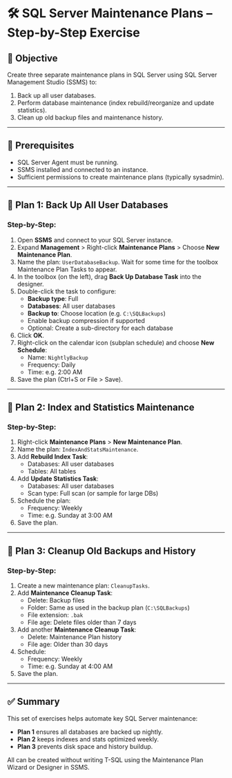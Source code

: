 
# 🛠️ SQL Server Maintenance Plans – Step-by-Step Exercise

## 🎯 Objective

Create three separate maintenance plans in SQL Server using SQL Server Management Studio (SSMS) to:

1. Back up all user databases.
2. Perform database maintenance (index rebuild/reorganize and update statistics).
3. Clean up old backup files and maintenance history.

---

## 🧩 Prerequisites

- SQL Server Agent must be running.
- SSMS installed and connected to an instance.
- Sufficient permissions to create maintenance plans (typically sysadmin).

---

## 🔹 Plan 1: Back Up All User Databases

### Step-by-Step:

1. Open **SSMS** and connect to your SQL Server instance.
2. Expand **Management** > Right-click **Maintenance Plans** > Choose **New Maintenance Plan**.
3. Name the plan: `UserDatabaseBackup`. Wait for some time for the toolbox Maintenance Plan Tasks to appear.
4. In the toolbox (on the left), drag **Back Up Database Task** into the designer.
5. Double-click the task to configure:
   - **Backup type**: Full
   - **Databases**: All user databases
   - **Backup to**: Choose location (e.g. `C:\SQLBackups`)
   - Enable backup compression if supported
   - Optional: Create a sub-directory for each database
6. Click **OK**.
7. Right-click on the calendar icon (subplan schedule) and choose **New Schedule**:
   - Name: `NightlyBackup`
   - Frequency: Daily
   - Time: e.g. 2:00 AM
8. Save the plan (Ctrl+S or File > Save).

---

## 🔹 Plan 2: Index and Statistics Maintenance

### Step-by-Step:

1. Right-click **Maintenance Plans** > **New Maintenance Plan**.
2. Name the plan: `IndexAndStatsMaintenance`.
3. Add **Rebuild Index Task**:
   - Databases: All user databases
   - Tables: All tables
4. Add **Update Statistics Task**:
   - Databases: All user databases
   - Scan type: Full scan (or sample for large DBs)
5. Schedule the plan:
   - Frequency: Weekly
   - Time: e.g. Sunday at 3:00 AM
6. Save the plan.

---

## 🔹 Plan 3: Cleanup Old Backups and History

### Step-by-Step:

1. Create a new maintenance plan: `CleanupTasks`.
2. Add **Maintenance Cleanup Task**:
   - Delete: Backup files
   - Folder: Same as used in the backup plan (`C:\SQLBackups`)
   - File extension: `.bak`
   - File age: Delete files older than 7 days
3. Add another **Maintenance Cleanup Task**:
   - Delete: Maintenance Plan history
   - File age: Older than 30 days
4. Schedule:
   - Frequency: Weekly
   - Time: e.g. Sunday at 4:00 AM
5. Save the plan.

---

## ✅ Summary

This set of exercises helps automate key SQL Server maintenance:

- **Plan 1** ensures all databases are backed up nightly.
- **Plan 2** keeps indexes and stats optimized weekly.
- **Plan 3** prevents disk space and history buildup.

All can be created without writing T-SQL using the Maintenance Plan Wizard or Designer in SSMS.

